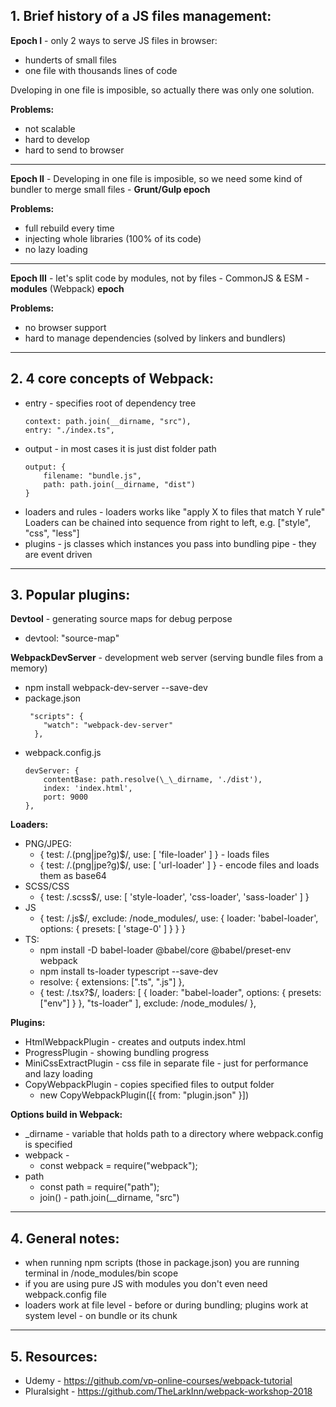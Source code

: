## 1. Brief history of a JS files management:

**Epoch I** - only 2 ways to serve JS files in browser:

- hunderts of small files
- one file with thousands lines of code

Dveloping in one file is imposible, so actually there was only one solution.

**Problems:**

- not scalable
- hard to develop
- hard to send to browser

---

**Epoch II** - Developing in one file is imposible, so we need some kind of bundler to merge small files - **Grunt/Gulp epoch**

**Problems:**

- full rebuild every time
- injecting whole libraries (100% of its code)
- no lazy loading

---

**Epoch III** - let's split code by modules, not by files - CommonJS & ESM - **modules** (Webpack) **epoch**

**Problems:**

- no browser support
- hard to manage dependencies (solved by linkers and bundlers)

---

## 2. 4 core concepts of Webpack:

- entry - specifies root of dependency tree
  ```
  context: path.join(__dirname, "src"),
  entry: "./index.ts",
  ```
- output - in most cases it is just dist folder path
  ```
  output: {
      filename: "bundle.js",
      path: path.join(__dirname, "dist")
  }
  ```
- loaders and rules - loaders works like "apply X to files that match Y rule"
  Loaders can be chained into sequence from right to left, e.g. ["style", "css", "less"]
- plugins - js classes which instances you pass into bundling pipe - they are event driven

---

## 3. Popular plugins:

**Devtool** - generating source maps for debug perpose

- devtool: "source-map"

**WebpackDevServer** - development web server (serving bundle files from a memory)
- npm install webpack-dev-server --save-dev
- package.json
    ```
     "scripts": {
        "watch": "webpack-dev-server"
      },
    ```
- webpack.config.js
    ```
    devServer: { 
        contentBase: path.resolve(\_\_dirname, './dist'),
        index: 'index.html', 
        port: 9000 
    },
    ```

**Loaders:**

- PNG/JPEG:
  - { test: /\.(png|jpe?g)\$/, use: [ 'file-loader' ] } - loads files
  - { test: /\.(png|jpe?g)\$/, use: [ 'url-loader' ] } - encode files and loads them as base64
- SCSS/CSS
  - { test: /\.scss\$/, use: [ 'style-loader', 'css-loader', 'sass-loader' ] }
- JS
  - { test: /\.js\$/, exclude: /node_modules/, use: { loader: 'babel-loader', options: { presets: [ 'stage-0' ] } } }
- TS:
  - npm install -D babel-loader @babel/core @babel/preset-env webpack
  - npm install ts-loader typescript --save-dev
  - resolve: { extensions: [".ts", ".js"] },
  - { test: /\.tsx?$/, loaders: [ { loader: "babel-loader", options: { presets: ["env"] } }, "ts-loader" ], exclude: /node_modules/ },

**Plugins:**

- HtmlWebpackPlugin - creates and outputs index.html
- ProgressPlugin - showing bundling progress
- MiniCssExtractPlugin - css file in separate file - just for performance and lazy loading
- CopyWebpackPlugin - copies specified files to output folder
  - new CopyWebpackPlugin([{ from: "plugin.json" }])

**Options build in Webpack:**
- \_dirname - variable that holds path to a directory where webpack.config is specified 
- webpack -  
  - const webpack = require("webpack");
- path
  - const path = require("path");
  - join() - path.join(__dirname, "src")
---

## 4. General notes:

- when running npm scripts (those in package.json) you are running terminal in /node_modules/bin scope
- if you are using pure JS with modules you don't even need webpack.config file
- loaders work at file level - before or during bundling; plugins work at system level - on bundle or its chunk

---

## 5. Resources:

- Udemy - https://github.com/vp-online-courses/webpack-tutorial
- Pluralsight - https://github.com/TheLarkInn/webpack-workshop-2018

